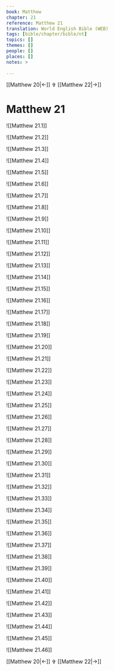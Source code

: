 ```yaml
---
book: Matthew
chapter: 21
reference: Matthew 21
translation: World English Bible (WEB)
tags: [bible/chapter/bible/nt]
topics: []
themes: []
people: []
places: []
notes: >
  
---
```


[[Matthew 20|<-]] ✞ [[Matthew 22|->]]

# Matthew 21

![[Matthew 21.1]]

![[Matthew 21.2]]

![[Matthew 21.3]]

![[Matthew 21.4]]

![[Matthew 21.5]]

![[Matthew 21.6]]

![[Matthew 21.7]]

![[Matthew 21.8]]

![[Matthew 21.9]]

![[Matthew 21.10]]

![[Matthew 21.11]]

![[Matthew 21.12]]

![[Matthew 21.13]]

![[Matthew 21.14]]

![[Matthew 21.15]]

![[Matthew 21.16]]

![[Matthew 21.17]]

![[Matthew 21.18]]

![[Matthew 21.19]]

![[Matthew 21.20]]

![[Matthew 21.21]]

![[Matthew 21.22]]

![[Matthew 21.23]]

![[Matthew 21.24]]

![[Matthew 21.25]]

![[Matthew 21.26]]

![[Matthew 21.27]]

![[Matthew 21.28]]

![[Matthew 21.29]]

![[Matthew 21.30]]

![[Matthew 21.31]]

![[Matthew 21.32]]

![[Matthew 21.33]]

![[Matthew 21.34]]

![[Matthew 21.35]]

![[Matthew 21.36]]

![[Matthew 21.37]]

![[Matthew 21.38]]

![[Matthew 21.39]]

![[Matthew 21.40]]

![[Matthew 21.41]]

![[Matthew 21.42]]

![[Matthew 21.43]]

![[Matthew 21.44]]

![[Matthew 21.45]]

![[Matthew 21.46]]

[[Matthew 20|<-]] ✞ [[Matthew 22|->]]
